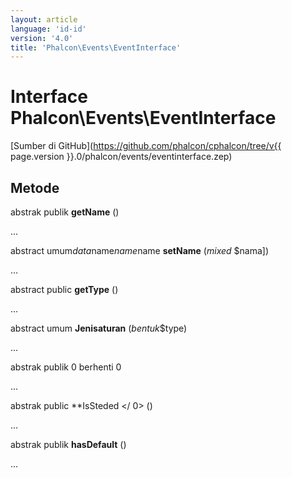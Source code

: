 ```yaml
---
layout: article
language: 'id-id'
version: '4.0'
title: 'Phalcon\Events\EventInterface'
---
```

# Interface **Phalcon\Events\EventInterface**

[Sumber di GitHub](https://github.com/phalcon/cphalcon/tree/v{{ page.version }}.0/phalcon/events/eventinterface.zep)

## Metode

abstrak publik **getName** ()

...

abstract umum$data$name$name$name **setName** (*mixed* $nama])

...

abstract public **getType** ()

...

abstract umum **Jenisaturan** (*bentuk*$type)

...

abstrak publik 0 berhenti 0

...

abstrak public **IsSteded </ 0> ()</p> 

...

abstrak publik **hasDefault** ()

...